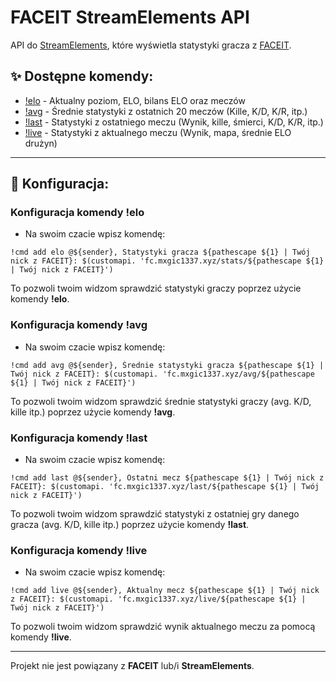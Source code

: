 # FACEIT StreamElements API
API do [StreamElements](https://streamelements.com), które wyświetla statystyki gracza z [FACEIT](https://faceit.com).

## ✨ Dostępne komendy:
- [!elo](https://github.com/mxgic1337/faceit-se-api#konfiguracja-komendy-elo) - Aktualny poziom, ELO, bilans ELO oraz meczów
- [!avg](https://github.com/mxgic1337/faceit-se-api#konfiguracja-komendy-avg) - Średnie statystyki z ostatnich 20 meczów (Kille, K/D, K/R, itp.)
- [!last](https://github.com/mxgic1337/faceit-se-api#konfiguracja-komendy-last) - Statystyki z ostatniego meczu (Wynik, kille, śmierci, K/D, K/R, itp.)
- [!live](https://github.com/mxgic1337/faceit-se-api#konfiguracja-komendy-live) - Statystyki z aktualnego meczu (Wynik, mapa, średnie ELO drużyn)

---

## 🔧 Konfiguracja:

### Konfiguracja komendy !elo
- Na swoim czacie wpisz komendę:
```
!cmd add elo @${sender}, Statystyki gracza ${pathescape ${1} | Twój nick z FACEIT}: $(customapi. 'fc.mxgic1337.xyz/stats/${pathescape ${1} | Twój nick z FACEIT}')
```
To pozwoli twoim widzom sprawdzić statystyki graczy poprzez użycie komendy **!elo**.

### Konfiguracja komendy !avg
- Na swoim czacie wpisz komendę:
```
!cmd add avg @${sender}, Średnie statystyki gracza ${pathescape ${1} | Twój nick z FACEIT}: $(customapi. 'fc.mxgic1337.xyz/avg/${pathescape ${1} | Twój nick z FACEIT}')
```
To pozwoli twoim widzom sprawdzić średnie statystyki graczy (avg. K/D, kille itp.) poprzez użycie komendy **!avg**.

### Konfiguracja komendy !last
- Na swoim czacie wpisz komendę:
```
!cmd add last @${sender}, Ostatni mecz ${pathescape ${1} | Twój nick z FACEIT}: $(customapi. 'fc.mxgic1337.xyz/last/${pathescape ${1} | Twój nick z FACEIT}')
```
To pozwoli twoim widzom sprawdzić statystyki z ostatniej gry danego gracza (avg. K/D, kille itp.) poprzez użycie komendy **!last**.

### Konfiguracja komendy !live
- Na swoim czacie wpisz komendę:
```
!cmd add live @${sender}, Aktualny mecz ${pathescape ${1} | Twój nick z FACEIT}: $(customapi. 'fc.mxgic1337.xyz/live/${pathescape ${1} | Twój nick z FACEIT}')
```
To pozwoli twoim widzom sprawdzić wynik aktualnego meczu za pomocą komendy **!live**.

---

Projekt nie jest powiązany z **FACEIT** lub/i **StreamElements**.
